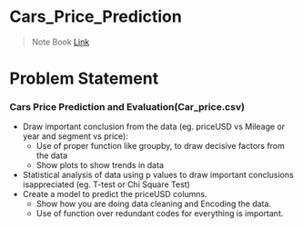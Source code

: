 # Cars_Price_Prediction

> Note Book [Link](https://github.com/Navu4/Cars_Price_Prediction/blob/main/Car_price_prediction.ipynb)

# Problem Statement
### Cars Price Prediction and Evaluation(Car_price.csv)
- Draw important conclusion from the data (eg. priceUSD vs Mileage or year and
segment vs price):
  - Use of proper function like groupby, to draw decisive factors from the data
  - Show plots to show trends in data
- Statistical analysis of data using p values to draw important conclusions isappreciated (eg. T-test or Chi Square Test)
- Create a model to predict the priceUSD columns.
  - Show how you are doing data cleaning and Encoding the data.
  - Use of function over redundant codes for everything is important.

